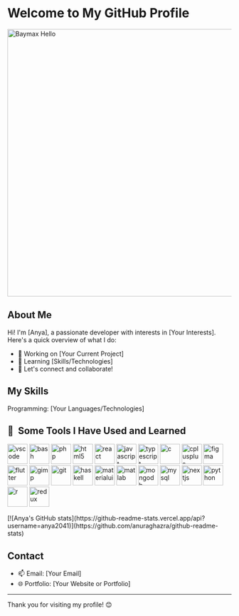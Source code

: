 # Welcome to My GitHub Profile
<img src="https://media.giphy.com/media/B9LG4ITb3AxJC/giphy.gif?cid=ecf05e47z5cl7mwy8mp9v277mljegn37zb5jwl2f8aq1xytf&ep=v1_gifs_related&rid=giphy.gif&ct=g" alt="Baymax Hello" width="600" style="display: block; margin: 0 auto;">

## About Me
Hi! I'm [Anya], a passionate developer with interests in [Your Interests]. Here's a quick overview of what I do:
- 🔭 Working on [Your Current Project]
- 🌱 Learning [Skills/Technologies]
- 💬 Let's connect and collaborate!

## My Skills
Programming: [Your Languages/Technologies]
<h2> 🚀 &nbsp;Some Tools I Have Used and Learned</h2>
<p align="left">
  <img src="https://cdn.jsdelivr.net/gh/devicons/devicon/icons/vscode/vscode-original.svg" alt="vscode" width="45" height="45" />
  <img src="https://cdn.jsdelivr.net/gh/devicons/devicon/icons/bash/bash-original.svg" alt="bash" width="45" height="45" />
  <img src="https://cdn.jsdelivr.net/gh/devicons/devicon/icons/php/php-original.svg" alt="php" width="45" height="45" />
  <img src="https://cdn.jsdelivr.net/gh/devicons/devicon/icons/html5/html5-original-wordmark.svg" alt="html5" width="45" height="45" />
  <img src="https://cdn.jsdelivr.net/gh/devicons/devicon/icons/react/react-original.svg" alt="react" width="45" height="45" />
  <img src="https://cdn.jsdelivr.net/gh/devicons/devicon/icons/javascript/javascript-original.svg" alt="javascript" width="45" height="45" />
  <img src="https://cdn.jsdelivr.net/gh/devicons/devicon/icons/typescript/typescript-original.svg" alt="typescript" width="45" height="45" />
  <img src="https://cdn.jsdelivr.net/gh/devicons/devicon/icons/c/c-original.svg" alt="c" width="45" height="45" />
  <img src="https://cdn.jsdelivr.net/gh/devicons/devicon/icons/cplusplus/cplusplus-original.svg" alt="cplusplus" width="45" height="45" />
  <img src="https://cdn.jsdelivr.net/gh/devicons/devicon/icons/figma/figma-original.svg" alt="figma" width="45" height="45" />
  <img src="https://cdn.jsdelivr.net/gh/devicons/devicon/icons/flutter/flutter-original.svg" alt="flutter" width="45" height="45" />
  <img src="https://cdn.jsdelivr.net/gh/devicons/devicon/icons/gimp/gimp-original.svg" alt="gimp" width="45" height="45" />
  <img src="https://cdn.jsdelivr.net/gh/devicons/devicon/icons/git/git-original.svg" alt="git" width="45" height="45" />
  <img src="https://cdn.jsdelivr.net/gh/devicons/devicon/icons/haskell/haskell-original.svg" alt="haskell" width="45" height="45" />
  <img src="https://cdn.jsdelivr.net/gh/devicons/devicon/icons/materialui/materialui-original.svg" alt="materialui" width="45" height="45" />
  <img src="https://cdn.jsdelivr.net/gh/devicons/devicon/icons/matlab/matlab-original.svg" alt="matlab" width="45" height="45" />
  <img src="https://cdn.jsdelivr.net/gh/devicons/devicon/icons/mongodb/mongodb-original.svg" alt="mongodb" width="45" height="45" />
  <img src="https://cdn.jsdelivr.net/gh/devicons/devicon/icons/mysql/mysql-original.svg" alt="mysql" width="45" height="45" />
  <img src="https://cdn.jsdelivr.net/gh/devicons/devicon/icons/nextjs/nextjs-original.svg" alt="nextjs" width="45" height="45" />
  <img src="https://cdn.jsdelivr.net/gh/devicons/devicon/icons/python/python-original.svg" alt="python" width="45" height="45" />
  <img src="https://cdn.jsdelivr.net/gh/devicons/devicon/icons/r/r-original.svg" alt="r" width="45" height="45" />
  <img src="https://cdn.jsdelivr.net/gh/devicons/devicon/icons/redux/redux-original.svg" alt="redux" width="45" height="45" />
</p>
[![Anya's GitHub stats](https://github-readme-stats.vercel.app/api?username=anya2041)](https://github.com/anuraghazra/github-readme-stats)

## Contact
- 📫 Email: [Your Email]
- 🌐 Portfolio: [Your Website or Portfolio]

---

Thank you for visiting my profile! 😊

